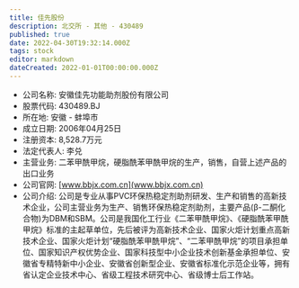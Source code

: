 ```yaml
---
title: 佳先股份
description: 北交所 - 其他 - 430489
published: true
date: 2022-04-30T19:32:14.000Z
tags: stock
editor: markdown
dateCreated: 2022-01-01T00:00:00.000Z
---
```


- 公司名称: 安徽佳先功能助剂股份有限公司
- 股票代码: 430489.BJ
- 所在地: 安徽 - 蚌埠市
- 成立日期: 2006年04月25日
- 注册资本: 8,528.7万元
- 法定代表人: 李兑
- 主营业务: 二苯甲酰甲烷，硬脂酰苯甲酰甲烷的生产，销售，自营上述产品的出口业务
- 公司官网: [www.bbjx.com.cn](www.bbjx.com.cn)
- 公司介绍: 公司是专业从事PVC环保热稳定剂助剂研发、生产和销售的高新技术企业，公司主营业务为生产、销售环保热稳定剂助剂，主要产品(β-二酮化合物)为DBM和SBM。公司是我国化工行业《二苯甲酰甲烷》、《硬脂酰苯甲酰甲烷》标准的主起草单位，先后被评为高新技术企业、国家火炬计划重点高新技术企业、国家火炬计划“硬脂酰苯甲酰甲烷”、“二苯甲酰甲烷”的项目承担单位、国家知识产权优势企业、国家科技型中小企业技术创新基金承担单位、安徽省专精特新中小企业、安徽省创新型企业、安徽省标准化示范企业等，拥有省认定企业技术中心、省级工程技术研究中心、省级博士后工作站。


